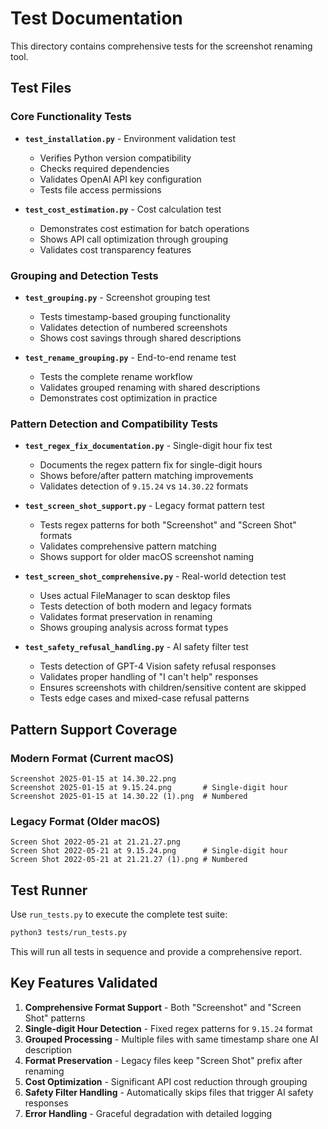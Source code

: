 # Test Documentation

This directory contains comprehensive tests for the screenshot renaming tool.

## Test Files

### Core Functionality Tests

- **`test_installation.py`** - Environment validation test
  - Verifies Python version compatibility
  - Checks required dependencies
  - Validates OpenAI API key configuration
  - Tests file access permissions

- **`test_cost_estimation.py`** - Cost calculation test
  - Demonstrates cost estimation for batch operations
  - Shows API call optimization through grouping
  - Validates cost transparency features

### Grouping and Detection Tests

- **`test_grouping.py`** - Screenshot grouping test
  - Tests timestamp-based grouping functionality
  - Validates detection of numbered screenshots
  - Shows cost savings through shared descriptions

- **`test_rename_grouping.py`** - End-to-end rename test
  - Tests the complete rename workflow
  - Validates grouped renaming with shared descriptions
  - Demonstrates cost optimization in practice

### Pattern Detection and Compatibility Tests

- **`test_regex_fix_documentation.py`** - Single-digit hour fix test
  - Documents the regex pattern fix for single-digit hours
  - Shows before/after pattern matching improvements
  - Validates detection of `9.15.24` vs `14.30.22` formats

- **`test_screen_shot_support.py`** - Legacy format pattern test
  - Tests regex patterns for both "Screenshot" and "Screen Shot" formats
  - Validates comprehensive pattern matching
  - Shows support for older macOS screenshot naming

- **`test_screen_shot_comprehensive.py`** - Real-world detection test
  - Uses actual FileManager to scan desktop files
  - Tests detection of both modern and legacy formats
  - Validates format preservation in renaming
  - Shows grouping analysis across format types

- **`test_safety_refusal_handling.py`** - AI safety filter test
  - Tests detection of GPT-4 Vision safety refusal responses
  - Validates proper handling of "I can't help" responses
  - Ensures screenshots with children/sensitive content are skipped
  - Tests edge cases and mixed-case refusal patterns

## Pattern Support Coverage

### Modern Format (Current macOS)
```
Screenshot 2025-01-15 at 14.30.22.png
Screenshot 2025-01-15 at 9.15.24.png       # Single-digit hour
Screenshot 2025-01-15 at 14.30.22 (1).png  # Numbered
```

### Legacy Format (Older macOS)
```
Screen Shot 2022-05-21 at 21.21.27.png
Screen Shot 2022-05-21 at 9.15.24.png      # Single-digit hour  
Screen Shot 2022-05-21 at 21.21.27 (1).png # Numbered
```

## Test Runner

Use `run_tests.py` to execute the complete test suite:

```bash
python3 tests/run_tests.py
```

This will run all tests in sequence and provide a comprehensive report.

## Key Features Validated

1. **Comprehensive Format Support** - Both "Screenshot" and "Screen Shot" patterns
2. **Single-digit Hour Detection** - Fixed regex patterns for `9.15.24` format
3. **Grouped Processing** - Multiple files with same timestamp share one AI description
4. **Format Preservation** - Legacy files keep "Screen Shot" prefix after renaming  
5. **Cost Optimization** - Significant API cost reduction through grouping
6. **Safety Filter Handling** - Automatically skips files that trigger AI safety responses
7. **Error Handling** - Graceful degradation with detailed logging 
